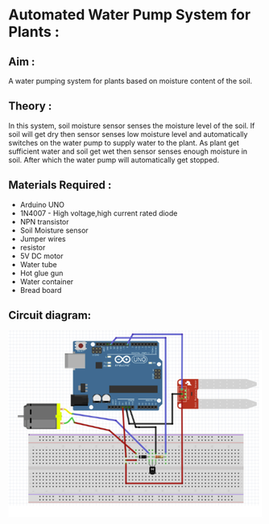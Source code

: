 # Automated Water Pump System for Plants :

## Aim : 
A water pumping system for plants based on moisture content of the soil.

## Theory :  
In this system, soil moisture sensor senses the moisture level of the soil. If soil will get dry then sensor senses low moisture level and automatically switches on the water pump to supply water to the plant. As plant get sufficient water and soil get wet then sensor senses enough moisture in soil. After which the water pump will automatically get stopped.

## Materials Required :
- Arduino UNO
- 1N4007 - High voltage,high current rated diode
- NPN transistor
- Soil Moisture sensor
- Jumper wires
- resistor
- 5V DC motor
- Water tube
- Hot glue gun
- Water container
- Bread board

## Circuit diagram:
![circuit](./automatedWaterPump.png)
